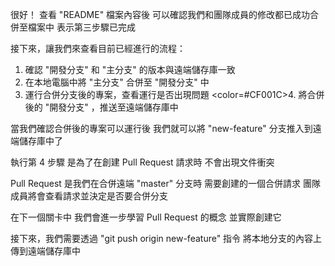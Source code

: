 很好！
查看 "README" 檔案內容後
可以確認我們和團隊成員的修改都已成功合併至檔案中
表示第三步驟已完成

接下來，讓我們來查看目前已經進行的流程：
1. 確認 "開發分支" 和 "主分支" 的版本與遠端儲存庫一致
2. 在本地電腦中將 "主分支" 合併至 "開發分支" 中
3. 運行合併分支後的專案，查看運行是否出現問題
<color=#CF001C>4. 將合併後的 "開發分支" ，推送至遠端儲存庫中</color>

當我們確認合併後的專案可以運行後
我們就可以將 "new-feature" 分支推入到遠端儲存庫中了

執行第 4 步驟
是為了在創建 Pull Request 請求時
不會出現文件衝突

Pull Request 是我們在合併遠端 "master" 分支時
需要創建的一個合併請求
團隊成員將會查看請求並決定是否要合併分支

在下一個關卡中
我們會進一步學習 Pull Request 的概念
並實際創建它

接下來，我們需要透過
"git push origin new-feature" 指令
將本地分支的內容上傳到遠端儲存庫中
